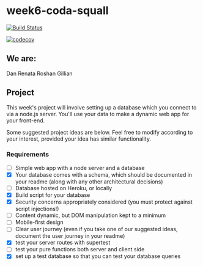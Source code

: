 # week6-coda-squall

[![Build Status](https://travis-ci.org/fac18/week6-coda-squall.svg?branch=master)](https://travis-ci.org/fac18/week6-coda-squall)

[![codecov](https://codecov.io/gh/fac18/week6-coda-squall/branch/master/graph/badge.svg)](https://codecov.io/gh/fac18/week6-coda-squall)

## We are:
Dan
Renata
Roshan
Gillian

## Project
This week's project will involve setting up a database which you connect to via a node.js server. You'll use your data to make a dynamic web app for your front-end.

Some suggested project ideas are below. Feel free to modify according to your interest, provided your idea has similar functionality.

### Requirements

- [ ] Simple web app with a node server and a database
- [x] Your database comes with a schema, which should be documented in your readme (along with any other architectural decisions)
- [ ] Database hosted on Heroku, or locally
- [x] Build script for your database
- [x] Security concerns appropriately considered (you must protect against script injections!)
- [ ] Content dynamic, but DOM manipulation kept to a minimum
- [ ] Mobile-first design
- [ ] Clear user journey (even if you take one of our suggested ideas, document the user journey in your readme)
- [x] test your server routes with supertest
- [ ] test your pure functions both server and client side
- [x] set up a test database so that you can test your database queries
